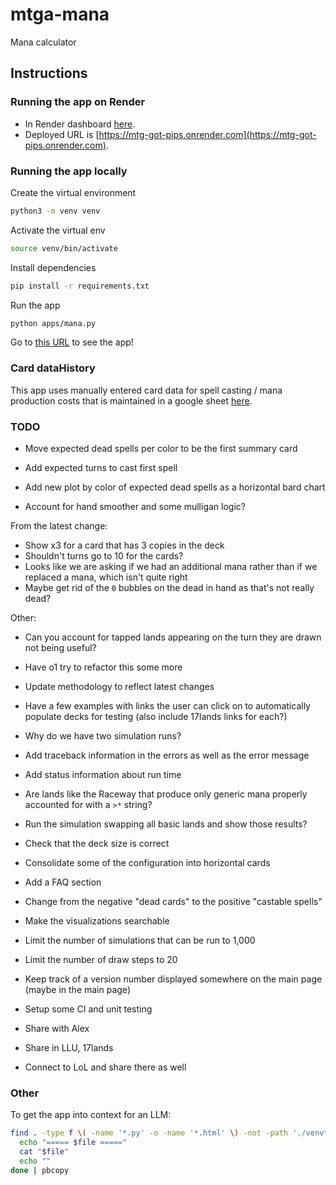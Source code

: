 # mtga-mana
Mana calculator

## Instructions

### Running the app on Render

* In Render dashboard [here](https://dashboard.render.com/web/srv-cv430uggph6c73aanba0).
* Deployed URL is [https://mtg-got-pips.onrender.com](https://mtg-got-pips.onrender.com).

### Running the app locally

Create the virtual environment

``` bash
python3 -m venv venv
```

Activate the virtual env

``` bash
source venv/bin/activate
```

Install dependencies

``` bash
pip install -r requirements.txt
```

Run the app

``` bash
python apps/mana.py
```

Go to [this URL](http://127.0.0.1:5001/) to see the app!

### Card dataHistory

This app uses manually entered card data for spell casting / mana production costs that
is maintained in a google sheet [here](https://docs.google.com/spreadsheets/d/1NzkW7K1MEjIbj91Wgb5BYoGfQQgyAi6Kc_ONQymDrb8/edit?usp=sharing).

### TODO

* Move expected dead spells per color to be the first summary card
* Add expected turns to cast first spell

* Add new plot by color of expected dead spells as a horizontal bard chart

* Account for hand smoother and some mulligan logic?

From the latest change:

* Show x3 for a card that has 3 copies in the deck
* Shouldn't turns go to 10 for the cards?
* Looks like we are asking if we had an additional mana rather than if we replaced a mana, which isn't quite right
* Maybe get rid of the `0` bubbles on the dead in hand as that's not really dead?

Other:

* Can you account for tapped lands appearing on the turn they are drawn not being useful?

* Have o1 try to refactor this some more

* Update methodology to reflect latest changes

* Have a few examples with links the user can click on to automatically populate decks for testing (also include 17lands links for each?)

* Why do we have two simulation runs?

* Add traceback information in the errors as well as the error message

* Add status information about run time

* Are lands like the Raceway that produce only generic mana properly accounted for with a `>*` string?

* Run the simulation swapping all basic lands and show those results?

* Check that the deck size is correct

* Consolidate some of the configuration into horizontal cards

* Add a FAQ section

* Change from the negative "dead cards" to the positive "castable spells"

* Make the visualizations searchable

* Limit the number of simulations that can be run to 1,000
* Limit the number of draw steps to 20

* Keep track of a version number displayed somewhere on the main page
(maybe in the main page)

* Setup some CI and unit testing

* Share with Alex
* Share in LLU, 17lands
* Connect to LoL and share there as well

### Other

To get the app into context for an LLM:

``` bash
find . -type f \( -name '*.py' -o -name '*.html' \) -not -path './venv*' -print0 | sort -z | while IFS= read -r -d '' file; do
  echo "===== $file ====="
  cat "$file"
  echo ""
done | pbcopy
```
